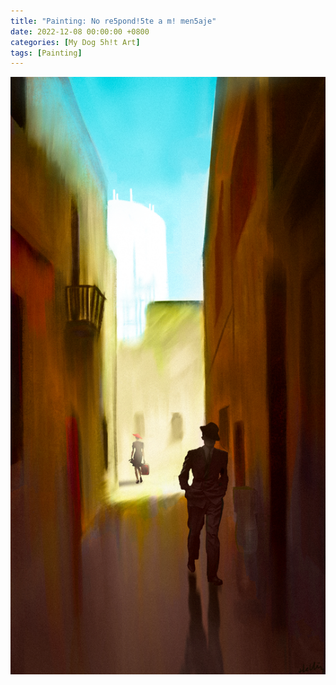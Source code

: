 ```yaml
---
title: "Painting: No re5pond!5te a m! men5aje"
date: 2022-12-08 00:00:00 +0800
categories: [My Dog 5h!t Art]
tags: [Painting]
---
```


![No re5pond!5te a m! men5aje](/assets/img/MyDogShitArt/No%20respondiste%20a%20mi%20mensaje.png)
